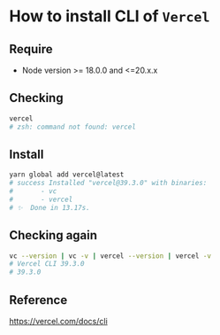 # How to install CLI of `Vercel`

## Require
- Node version >= 18.0.0 and <=20.x.x

## Checking
```bash
vercel
# zsh: command not found: vercel
```

## Install
```bash
yarn global add vercel@latest
# success Installed "vercel@39.3.0" with binaries:
#       - vc
#       - vercel
# ✨  Done in 13.17s.
```

## Checking again
```bash
vc --version | vc -v | vercel --version | vercel -v
# Vercel CLI 39.3.0
# 39.3.0
```

## Reference
<https://vercel.com/docs/cli>
